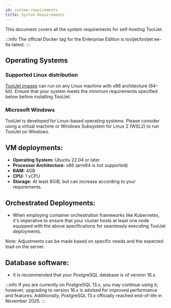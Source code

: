 ```yaml
---
id: system-requirements
title: System Requirements 
---
```


This document covers all the system requirements for self-hosting ToolJet.

:::info
The official Docker tag for the Enterprise Edition is tooljet/tooljet:ee-lts-latest.
:::

## Operating Systems

### Supported Linux distribution

[ToolJet images](https://hub.docker.com/r/tooljet/tooljet/tags) can run on any Linux machine with x86 architecture (64-bit). Ensure that your system meets the minimum requirements specified below before installing ToolJet.

### Microsoft Windows

ToolJet is developed for Linux-based operating systems. Please consider using a virtual machine or Windows Subsystem for Linux 2 (WSL2) to run ToolJet on Windows.

## VM deployments:

- **Operating System:** Ubuntu 22.04 or later
- **Processor Architecture:** x86 (arm64 is not supported)
- **RAM:** 4GB
- **CPU:** 1 vCPU
- **Storage:** At least 8GiB, but can increase according to your requirements.

## Orchestrated Deployments:

- When employing container orchestration frameworks like Kubernetes, it's imperative to ensure that your cluster hosts at least one node equipped with the above specifications for seamlessly executing ToolJet deployments.

Note: Adjustments can be made based on specific needs and the expected load on the server.

## Database software:

- It is recommended that your PostgreSQL database is of version 16.x.

:::info
If you are currently on PostgreSQL 13.x, you may continue using it; however, upgrading to version 16.x is advised for improved performance and features. Additionally, PostgreSQL 13.x officially reached end-of-life in November 2025.
:::
